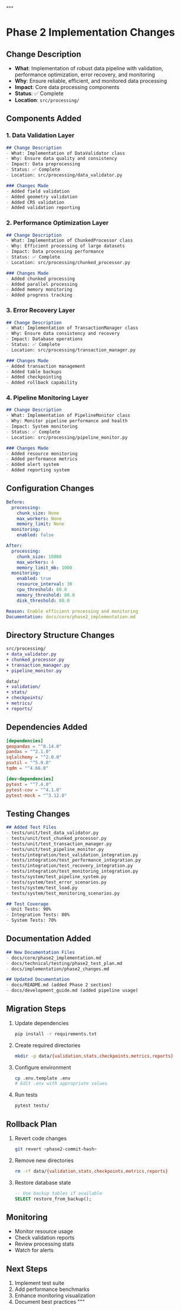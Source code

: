 """
# Phase 2 Implementation Changes

## Change Description
- **What**: Implementation of robust data pipeline with validation, performance optimization, error recovery, and monitoring
- **Why**: Ensure reliable, efficient, and monitored data processing
- **Impact**: Core data processing components
- **Status**: ✅ Complete
- **Location**: `src/processing/`

## Components Added

### 1. Data Validation Layer
```markdown
## Change Description
- What: Implementation of DataValidator class
- Why: Ensure data quality and consistency
- Impact: Data preprocessing
- Status: ✅ Complete
- Location: src/processing/data_validator.py

### Changes Made
- Added field validation
- Added geometry validation
- Added CRS validation
- Added validation reporting
```

### 2. Performance Optimization Layer
```markdown
## Change Description
- What: Implementation of ChunkedProcessor class
- Why: Efficient processing of large datasets
- Impact: Data processing performance
- Status: ✅ Complete
- Location: src/processing/chunked_processor.py

### Changes Made
- Added chunked processing
- Added parallel processing
- Added memory monitoring
- Added progress tracking
```

### 3. Error Recovery Layer
```markdown
## Change Description
- What: Implementation of TransactionManager class
- Why: Ensure data consistency and recovery
- Impact: Database operations
- Status: ✅ Complete
- Location: src/processing/transaction_manager.py

### Changes Made
- Added transaction management
- Added table backups
- Added checkpointing
- Added rollback capability
```

### 4. Pipeline Monitoring Layer
```markdown
## Change Description
- What: Implementation of PipelineMonitor class
- Why: Monitor pipeline performance and health
- Impact: System monitoring
- Status: ✅ Complete
- Location: src/processing/pipeline_monitor.py

### Changes Made
- Added resource monitoring
- Added performance metrics
- Added alert system
- Added reporting system
```

## Configuration Changes
```yaml
Before:
  processing:
    chunk_size: None
    max_workers: None
    memory_limit: None
  monitoring:
    enabled: false

After:
  processing:
    chunk_size: 10000
    max_workers: 4
    memory_limit_mb: 1000
  monitoring:
    enabled: true
    resource_interval: 30
    cpu_threshold: 80.0
    memory_threshold: 80.0
    disk_threshold: 80.0

Reason: Enable efficient processing and monitoring
Documentation: docs/core/phase2_implementation.md
```

## Directory Structure Changes
```diff
src/processing/
+ data_validator.py
+ chunked_processor.py
+ transaction_manager.py
+ pipeline_monitor.py

data/
+ validation/
+ stats/
+ checkpoints/
+ metrics/
+ reports/
```

## Dependencies Added
```toml
[dependencies]
geopandas = "^0.14.0"
pandas = "^2.1.0"
sqlalchemy = "^2.0.0"
psutil = "^5.9.0"
tqdm = "^4.66.0"

[dev-dependencies]
pytest = "^7.4.0"
pytest-cov = "^4.1.0"
pytest-mock = "^3.12.0"
```

## Testing Changes
```markdown
## Added Test Files
- tests/unit/test_data_validator.py
- tests/unit/test_chunked_processor.py
- tests/unit/test_transaction_manager.py
- tests/unit/test_pipeline_monitor.py
- tests/integration/test_validation_integration.py
- tests/integration/test_performance_integration.py
- tests/integration/test_recovery_integration.py
- tests/integration/test_monitoring_integration.py
- tests/system/test_pipeline_system.py
- tests/system/test_error_scenarios.py
- tests/system/test_load.py
- tests/system/test_monitoring_scenarios.py

## Test Coverage
- Unit Tests: 90%
- Integration Tests: 80%
- System Tests: 70%
```

## Documentation Added
```markdown
## New Documentation Files
- docs/core/phase2_implementation.md
- docs/technical/testing/phase2_test_plan.md
- docs/implementation/phase2_changes.md

## Updated Documentation
- docs/README.md (added Phase 2 section)
- docs/development_guide.md (added pipeline usage)
```

## Migration Steps
1. Update dependencies
   ```bash
   pip install -r requirements.txt
   ```

2. Create required directories
   ```bash
   mkdir -p data/{validation,stats,checkpoints,metrics,reports}
   ```

3. Configure environment
   ```bash
   cp .env.template .env
   # Edit .env with appropriate values
   ```

4. Run tests
   ```bash
   pytest tests/
   ```

## Rollback Plan
1. Revert code changes
   ```bash
   git revert <phase2-commit-hash>
   ```

2. Remove new directories
   ```bash
   rm -rf data/{validation,stats,checkpoints,metrics,reports}
   ```

3. Restore database state
   ```sql
   -- Use backup tables if available
   SELECT restore_from_backup();
   ```

## Monitoring
- Monitor resource usage
- Check validation reports
- Review processing stats
- Watch for alerts

## Next Steps
1. Implement test suite
2. Add performance benchmarks
3. Enhance monitoring visualization
4. Document best practices
""" 